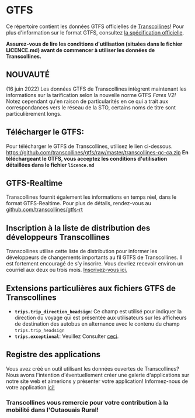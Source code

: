 # GTFS
Ce répertoire contient les données GTFS officielles de [Transcollines](https://www.transcollines.ca/)!
Pour plus d'information sur le format GTFS, consultez [la spécification officielle](https://github.com/google/transit/blob/master/gtfs/spec/en/README.md).

**Assurez-vous de lire les conditions d'utilisation (situées dans le fichier LICENCE.md) avant de commencer à utiliser les données de Transcollines.**
## NOUVAUTÉ
(16 juin 2022) Les données GTFS de Transcollines intègrent maintenant les informations sur la tarification selon la nouvelle norme GTFS _Fares V2!_ Notez cependant qu'en raison de particularités en ce qui a trait aux correspondances vers le réseau de la STO, certains noms de titre sont particulièrement longs.
## Télécharger le GTFS:
Pour télécharger le GTFS de Transcollines, utilisez le lien ci-dessous.
https://github.com/transcollines/gtfs/raw/master/transcollines-qc-ca.zip
**En téléchargeant le GTFS, vous acceptez les conditions d'utilisation détaillées dans le fichier `licence.md`**
## GTFS-Realtime
Transcollines fournit également les informations en temps réel, dans le format GTFS-Realtime. 
Pour plus de détails, rendez-vous au [github.com/transcollines/gtfs-rt](https://github.com/transcollines/gtfs-rt)
## Inscription à la liste de distribution des développeurs Transcollines
Transcollines utilise cette liste de distribution pour informer les développeurs de changements importants au fil GTFS de Transcollines. Il est fortement encouragé de s'y inscrire. Vous devriez recevoir environ un courriel aux deux ou trois mois.
[Inscrivez-vous ici.](https://forms.office.com/Pages/ResponsePage.aspx?id=E7Fe_cNXKEamfise0d6K-7z88p3eAzZIns4uRERv9ZRUNFRTMVM0OFo1NjhMR0ZINEhFUDdVQzU2Uy4u)
## Extensions particulières aux fichiers GTFS de Transcollines
* **`trips.trip_direction_headsign`**: Ce champ est utilisé pour indiquer la direction du voyage qui est présentée aux utilisateurs sur les afficheurs de destination des autobus en alternance avec le contenu du champ `trips.trip_headsign`
* **`trips.exceptional`**: Veuillez Consulter [ceci](https://developers.google.com/transit/gtfs/reference/gtfs-extensions#trips.txt).

## Registre des applications
Vous avez créé un outil utilisant les données ouvertes de Transcollines? Nous avons l'intention d'éventuellement créer une galerie d'applications sur notre site web et aimerions y présenter votre application! Informez-nous de votre application [ici!](https://forms.office.com/Pages/ResponsePage.aspx?id=E7Fe_cNXKEamfise0d6K-7z88p3eAzZIns4uRERv9ZRUMVk0Wko5VEhINlBNSjY1TkUwU0Y2N1FIQy4u)

### Transcollines vous remercie pour votre contribution à la mobilité dans l'Outaouais Rural!
